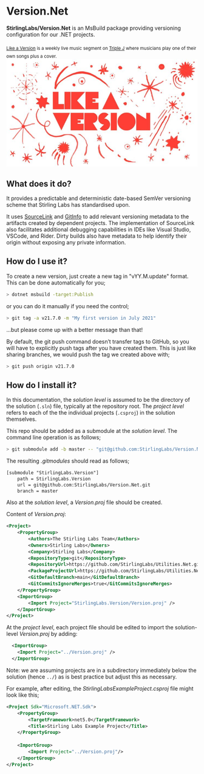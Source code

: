 # Version.Net

**StirlingLabs/Version.Net** is an MsBuild package providing versioning configuration for our .NET projects.

<sub>[Like a Version](https://www.abc.net.au/triplej/like-a-version/) is a weekly live music segment on [Triple J](https://www.abc.net.au/triplej/) where musicians play one of their own songs plus a cover.</sub>
![Like a Version](./like-a-version.jpeg)

## What does it do?

It provides a predictable and deterministic date-based SemVer versioning scheme that Stirling Labs has standardised upon.

It uses [SourceLink](https://github.com/dotnet/sourcelink/) and [GitInfo](https://github.com/devlooped/GitInfo/) to add relevant versioning metadata to the artifacts created by dependent projects. The implementation of SourceLink also facilitates additional debugging capabilities in IDEs like Visual Studio, VSCode, and Rider. Dirty builds also have metadata to help identify their origin without exposing any private information.

## How do I use it?

To create a new version, just create a new tag in "vYY.M.update" format.  This can be done automatically for you;

```sh
> dotnet msbuild -target:Publish
```

or you can do it manually if you need the control;

```sh
> git tag -a v21.7.0 -m "My first version in July 2021"
```

...but please come up with a better message than that!

By default, the git push command doesn’t transfer tags to GitHub, so you will have to explicitly push tags after you have created them. This is just like sharing branches, we would push the tag we created above with;

```sh
> git push origin v21.7.0
```

## How do I install it?

In this documentation, the _solution level_ is assumed to be the directory of the solution (`.sln`) file,
typically at the repository root. The _project level_ refers to each of the the individual projects (`.csproj`) in the
solution themselves.

This repo should be added as a submodule at the _solution level_. The command line operation is as follows;

```sh
> git submodule add -b master -- "git@github.com:StirlingLabs/Version.Net.git" "StirlingLabs.Version"
```

The resulting *.gitmodules* should read as follows;

```
[submodule "StirlingLabs.Version"]
    path = StirlingLabs.Version
    url = git@github.com:StirlingLabs/Version.Net.git
    branch = master
```

Also at the _solution level_, a *Version.proj* file should be created.

Content of *Version.proj*:

```xml
<Project>
    <PropertyGroup>
        <Authors>The Stirling Labs Team</Authors>
        <Owners>Stirling Labs</Owners>
        <Company>Stirling Labs</Company>
        <RepositoryType>git</RepositoryType>
        <RepositoryUrl>https://github.com/StirlingLabs/Utilities.Net.git</RepositoryUrl>
        <PackageProjectUrl>https://github.com/StirlingLabs/Utilities.Net</PackageProjectUrl>
        <GitDefaultBranch>main</GitDefaultBranch>
        <GitCommitsIgnoreMerges>true</GitCommitsIgnoreMerges>
    </PropertyGroup>
    <ImportGroup>
        <Import Project="StirlingLabs.Version/Version.proj" />
    </ImportGroup>
</Project>
```

At the _project level_, each project file should be edited to import the solution-level *Version.proj* by adding:

```xml
  <ImportGroup>
    <Import Project="../Version.proj" />
  </ImportGroup>
```

Note: we are assuming projects are in a subdirectory immediately below the solution (hence `../`) as is best practice but adjust this as necessary.

For example, after editing, the *StirlingLabsExampleProject.csproj* file might look like this;

```xml
<Project Sdk="Microsoft.NET.Sdk">
    <PropertyGroup>
        <TargetFramework>net5.0</TargetFramework>
        <Title>Stirling Labs Example Project</Title>
    </PropertyGroup>

    <ImportGroup>
        <Import Project="../Version.proj"/>
    </ImportGroup>
</Project>
```
